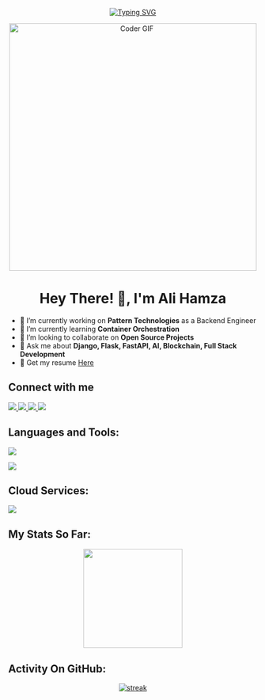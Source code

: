 <p align="center">
<a href="https://git.io/typing-svg"><img src="https://readme-typing-svg.demolab.com?font=Fira+Code&pause=1000&color=FF5824&random=false&width=435&lines=A+Passionate+Devops%2FBackend+Guy;with+3%2B+years+of+coding+Experience;working+on+DevSecOps+and+AI%2FML;Interest+in+container+Orchestration" alt="Typing SVG" /></a>
</p>

<p align="center"><img src="https://media.giphy.com/media/SWoSkN6DxTszqIKEqv/giphy.gif" alt="Coder GIF" width="500">
</p>

<h1 align="center">Hey There! 👋, I'm Ali Hamza</h1>

- 🔭 I’m currently working on **Pattern Technologies** as a Backend Engineer
- 🌱 I’m currently learning **Container Orchestration**
- 👯 I’m looking to collaborate on **Open Source Projects**
- 💬 Ask me about **Django, Flask, FastAPI, AI, Blockchain, Full Stack Development**
- 👨‍ Get my resume [Here](https://drive.google.com/file/d/1WYQA5-sByfX0mmxoSPegS0Szj7xoiHjR/view?usp=sharing)

## Connect with me
<p align="left"> 
    <a href="https://www.linkedin.com/in/ali-hamza-safdar/"><img src="https://skillicons.dev/icons?i=linkedin"> </a> 
    <a href="https://www.instagram.com/hamza_oyee"><img src="https://skillicons.dev/icons?i=instagram"> </a>
    <a href="https://www.x.com/not_dada_abu"><img src="https://skillicons.dev/icons?i=twitter"> </a>
    <a href="https://www.gitlab.com/grappes"><img src="https://skillicons.dev/icons?i=gitlab"> </a>
</p>


## Languages and Tools:
<p align="left"> <a href="https://github.com/alihamzasafdar"><img src="https://skillicons.dev/icons?i=python,c,js,github,docker,kubernetes,jenkins,docker,rabbitmq,github,figma,gitlab"> </a> </p>
<p align="left"> <a href="https://github.com/alihamzasafdar"><img src="https://skillicons.dev/icons?i=django,flask,fastapi,nodejs,react,postgresql,mysql,mongo,redis,sqlite,express,opencv"> </a> </p>

## Cloud Services:
<p align="left"> <a href="https://github.com/thinkright20"><img src="https://skillicons.dev/icons?i=aws,gcp,azure,heroku,firebase"> </a> </p>


## My Stats So Far:
<p align="center">
<img height="200px" src="https://github-readme-stats.vercel.app/api?username=alihamzasafdar&hide_border=false&show_icons=true&count_private=false&theme=light&hide_border=false&stroke=f53b3b&">
</p>

## Activity On GitHub:
<p align="center">
  <a href="https://github.com/Thinkright20">      
<img title="stats" alt="streak" src="https://github-readme-streak-stats.herokuapp.com/?user=alihamzasafdar&theme=light&hide_border=false&stroke=f53b3b&"/>
</a> 
</p>
